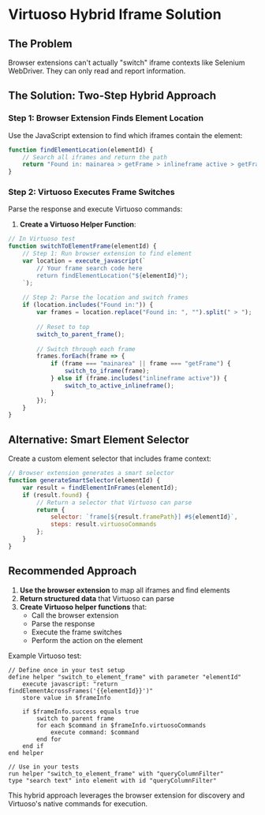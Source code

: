 # Virtuoso Hybrid Iframe Solution

## The Problem
Browser extensions can't actually "switch" iframe contexts like Selenium WebDriver. They can only read and report information.

## The Solution: Two-Step Hybrid Approach

### Step 1: Browser Extension Finds Element Location
Use the JavaScript extension to find which iframes contain the element:

```javascript
function findElementLocation(elementId) {
    // Search all iframes and return the path
    return "Found in: mainarea > getFrame > inlineframe active > getFrame";
}
```

### Step 2: Virtuoso Executes Frame Switches
Parse the response and execute Virtuoso commands:

1. **Create a Virtuoso Helper Function**:
```javascript
// In Virtuoso test
function switchToElementFrame(elementId) {
    // Step 1: Run browser extension to find element
    var location = execute_javascript(`
        // Your frame search code here
        return findElementLocation("${elementId}");
    `);
    
    // Step 2: Parse the location and switch frames
    if (location.includes("Found in:")) {
        var frames = location.replace("Found in: ", "").split(" > ");
        
        // Reset to top
        switch_to_parent_frame();
        
        // Switch through each frame
        frames.forEach(frame => {
            if (frame === "mainarea" || frame === "getFrame") {
                switch_to_iframe(frame);
            } else if (frame.includes("inlineframe active")) {
                switch_to_active_inlineframe();
            }
        });
    }
}
```

## Alternative: Smart Element Selector

Create a custom element selector that includes frame context:

```javascript
// Browser extension generates a smart selector
function generateSmartSelector(elementId) {
    var result = findElementInFrames(elementId);
    if (result.found) {
        // Return a selector that Virtuoso can parse
        return {
            selector: `frame[${result.framePath}] #${elementId}`,
            steps: result.virtuosoCommands
        };
    }
}
```

## Recommended Approach

1. **Use the browser extension** to map all iframes and find elements
2. **Return structured data** that Virtuoso can parse
3. **Create Virtuoso helper functions** that:
   - Call the browser extension
   - Parse the response
   - Execute the frame switches
   - Perform the action on the element

Example Virtuoso test:
```
// Define once in your test setup
define helper "switch_to_element_frame" with parameter "elementId"
    execute javascript: "return findElementAcrossFrames('{{elementId}}')"
    store value in $frameInfo
    
    if $frameInfo.success equals true
        switch to parent frame
        for each $command in $frameInfo.virtuosoCommands
            execute command: $command
        end for
    end if
end helper

// Use in your tests
run helper "switch_to_element_frame" with "queryColumnFilter"
type "search text" into element with id "queryColumnFilter"
```

This hybrid approach leverages the browser extension for discovery and Virtuoso's native commands for execution.